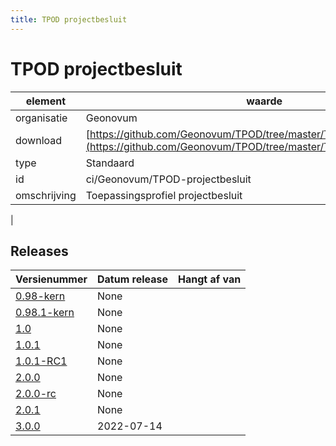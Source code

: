 ```yaml
---
title: TPOD projectbesluit
---
```

# TPOD projectbesluit

|element|waarde|
|-----|------|
| organisatie  |Geonovum|
| download  | [https://github.com/Geonovum/TPOD/tree/master/TPOD%20Projectbesluit](<https://github.com/Geonovum/TPOD/tree/master/TPOD%20Projectbesluit>)|
| type  |Standaard|
| id  |ci/Geonovum/TPOD-projectbesluit|
| omschrijving  |Toepassingsprofiel projectbesluit
|

## Releases

|Versienummer|Datum release|Hangt af van
|-------|-------|-----|
| [0.98-kern](<https://github.com/Geonovum/TPOD/blob/master/TPOD Projectbesluit/TPOD Projectbesluit v0.98-kern.pdf>)|None||
| [0.98.1-kern](<https://github.com/Geonovum/TPOD/blob/master/TPOD Projectbesluit/TPOD Projectbesluit v0.98.1-kern.pdf>)|None||
| [1.0](<https://github.com/Geonovum/TPOD/blob/master/TPOD Projectbesluit/TPOD Projectbesluit v1.0.pdf>)|None||
| [1.0.1](<https://github.com/Geonovum/TPOD/blob/master/TPOD Projectbesluit/TPOD Projectbesluit v1.0.1.pdf>)|None||
| [1.0.1-RC1](<https://github.com/Geonovum/TPOD/blob/master/TPOD Projectbesluit/TPOD Projectbesluit v1.0.1-RC1.pdf>)|None||
| [2.0.0](<https://github.com/Geonovum/TPOD/blob/master/TPOD Projectbesluit/TPOD_Projectbesluit_v2.0.0.pdf>)|None||
| [2.0.0-rc](<https://github.com/Geonovum/TPOD/blob/master/TPOD Projectbesluit/TPOD_Projectbesluit_v2.0.0-rc.pdf>)|None||
| [2.0.1](<https://github.com/Geonovum/TPOD/blob/master/TPOD Projectbesluit/TPOD_projectbesluit_v2.0.1.pdf>)|None||
| [3.0.0](<https://github.com/Geonovum/TPOD/blob/master/TPOD Projectbesluit/TPOD_Projectbesluit_v3.0.0.pdf>)|2022-07-14||

